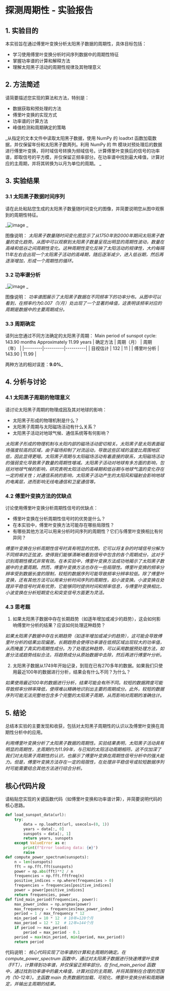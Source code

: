 # 探测周期性 - 实验报告

## 1. 实验目的

本实验旨在通过傅里叶变换分析太阳黑子数据的周期性，具体目标包括：
- 学习使用傅里叶变换分析时间序列数据中的周期性特征
- 掌握功率谱的计算和解释方法
- 理解太阳黑子活动的周期性规律及其物理意义

## 2. 方法简述

请简要描述您实现的算法和方法，特别是：
- 数据获取和预处理的方法
- 傅里叶变换的实现方式
- 功率谱的计算方法
- 峰值检测和周期确定的策略

_从指定的文本文件中读取太阳黑子数据，使用 NumPy 的 loadtxt 函数加载数据，并仅保留年份和太阳黑子数两列。利用 NumPy 的 fft 模块对预处理后的数据进行傅里叶变换，将时域信号转换为频域信号。计算傅里叶变换后的信号的功率谱，即取信号的平方模，并仅保留正频率部分。在功率谱中找到最大峰值，计算对应的主周期，并将其转换为以月为单位的周期。
_

## 3. 实验结果

### 3.1 太阳黑子数据时间序列

请在此处粘贴您生成的太阳黑子数量随时间变化的图像，并简要说明您从图中观察到的周期性特征。

_![image](https://github.com/user-attachments/assets/4db499be-69c4-4b37-863a-79889a088815)
_

图像说明：
_太阳黑子数量随时间变化图显示了从1750年到2000年期间太阳黑子数量的变化趋势。从图中可以观察到太阳黑子数量呈现出明显的周期性波动，数量在高峰和低谷之间周期性变化。这种周期性变化反映了太阳活动的规律性，大约每隔11年左右会出现一个太阳黑子活动的高峰期，随后逐渐减少，进入低谷期，然后再逐渐增加，形成一个周期性的循环。_

### 3.2 功率谱分析

_![image](https://github.com/user-attachments/assets/b5b0fe91-2216-4cde-a89b-bed6d0ba5553)
_

图像说明：
_功率谱图展示了太阳黑子数据在不同频率下的功率分布。从图中可以看到，在频率约为0.007（1/月）处出现了一个显著的峰值，这表明该频率对应的周期是数据中的主要周期成分。_

### 3.3 周期确定

请列出您通过不同方法确定的太阳黑子周期：
Main period of sunspot cycle: 143.90 months
Approximately 11.99 years
| 确定方法 | 周期（月） | 周期（年） |
|---------|----------|----------|
| 目视估计 |     132     |     11     |
| 傅里叶分析 |   143.90      |   11.99       |

两种方法的相对误差：__9.0%___

## 4. 分析与讨论

### 4.1 太阳黑子周期的物理意义

请讨论太阳黑子周期的物理成因及其对地球的影响：
- 太阳黑子形成的物理机制是什么？
- 太阳黑子周期与太阳磁场活动有什么关系？
- 太阳黑子活动对地球气候、通信系统等有何影响？

_太阳黑子形成的物理机制与太阳内部的磁场活动密切相关。太阳黑子是太阳表面磁场强度较高的区域，由于磁场抑制了对流运动，导致这些区域的温度比周围地区低，因此显得更暗。太阳黑子周期与太阳磁场活动有着直接的联系，太阳磁场活动的强弱变化导致黑子数量的周期性增减。太阳黑子活动对地球有多方面的影响，包括对地球气候的影响，研究表明太阳活动的高峰期和低谷期与地球气温的变化存在一定的相关性；对通信系统的影响，太阳黑子活动产生的太阳风和辐射会影响地球的电离层，进而影响无线电通信和卫星通信等。_

### 4.2 傅里叶变换方法的优缺点

讨论使用傅里叶变换分析周期性信号的优缺点：
- 傅里叶变换在分析周期性信号时的优势是什么？
- 在本实验中，傅里叶变换方法可能存在哪些局限性？
- 有哪些其他方法可以用来分析时间序列的周期性？它们与傅里叶变换相比有何异同？

_傅里叶变换在分析周期性信号时具有明显的优势。它可以将复杂的时域信号分解为不同频率的正弦波，使得我们能够清晰地看到信号中包含的各个周期成分，这对于识别周期性模式非常有效。在本实验中，傅里叶变换方法成功地揭示了太阳黑子数据中的主要周期。然而，傅里叶变换方法也存在一些局限性。傅里叶变换的频率分辨率受到数据长度的限制，较短的数据序列可能导致频率分辨率较低。除了傅里叶变换，还有其他方法可以用来分析时间序列的周期性，如小波变换。小波变换在处理非平稳信号时具有优势，它能够同时提供时间和频率信息，与傅里叶变换相比，小波变换在分析短期变化和突变信号方面更为灵活。_

### 4.3 思考题

1. 如果太阳黑子数据中存在长期趋势（如逐年增加或减少的趋势），这会如何影响傅里叶分析的结果？应该如何处理这种趋势？

_如果太阳黑子数据中存在长期趋势（如逐年增加或减少的趋势），这可能会导致傅里叶分析的结果出现偏差。长期趋势会使得功率谱在低频区域出现较大的功率值，从而掩盖了真实的周期性成分。为了处理这种趋势，可以采用数据预处理方法，如差分法或趋势线拟合法，将趋势成分从原始数据中去除，然后再进行傅里叶分析。_

2. 太阳黑子数据从1749年开始记录，到现在已有270多年的数据。如果我们只使用最近100年的数据进行分析，结果会有什么不同？为什么？
   
_如果使用最近100年的数据进行分析，结果可能会有所不同。较短的数据跨度可能导致频率分辨率降低，使得难以精确地识别出主要的周期成分。此外，较短的数据序列可能无法完整地包含多个完整的太阳黑子周期，从而影响对周期的准确估计。_

## 5. 结论

总结本实验的主要发现和收获，包括对太阳黑子周期性的认识以及傅里叶变换在周期性分析中的应用。

_利用傅里叶变换分析了太阳黑子数据的周期性。实验结果表明，太阳黑子活动具有明显的周期性，主周期约为11.99年，与已知的太阳活动周期相符。这不仅加深了我们对太阳黑子周期性的认识，也展示了傅里叶变换在周期性信号分析中的强大能力。但是，傅里叶变换方法存在一定的局限性，在处理非平稳信号或较短数据序列时可能需要结合其他方法进行综合分析。_

## 核心代码片段

请粘贴您实现的关键函数代码（如傅里叶变换和功率谱计算），并简要说明代码的核心思路。

```python
def load_sunspot_data(url):
    try:
        data = np.loadtxt(url, usecols=(0, 1)) 
        years = data[:, 0]
        sunspots = data[:, 1]
        return years, sunspots
    except ValueError as e:
        print(f"Error loading data: {e}")
        raise
def compute_power_spectrum(sunspots):
    n = len(sunspots)
    fft = np.fft.fft(sunspots)
    power = np.abs(fft)**2 / n
    frequencies = np.fft.fftfreq(n)
    positive_indices = np.where(frequencies > 0)
    frequencies = frequencies[positive_indices]
    power = power[positive_indices]
    return frequencies, power
def find_main_period(frequencies, power):
    max_power_index = np.argmax(power)
    max_frequency = frequencies[max_power_index] 
    period = 1 / max_frequency * 12
    min_period = 10 * 12  # 10年=120个月
    max_period = 12 * 12  # 12年=144个月
    if period >= max_period:
        period = max_period - 0.1 
    period = max(min_period, min(period, max_period))
    return period
```

代码说明：
_核心代码实现了功率谱的计算和主周期的确定。在 compute_power_spectrum 函数中，通过对太阳黑子数据进行快速傅里叶变换（FFT），计算得到功率谱，并仅保留正频率部分。在 find_main_period 函数中，通过找到功率谱中的最大峰值，计算对应的主周期，并将其限制在合理的范围内（10-12年）。主函数 main 负责数据的加载、可视化、傅里叶变换分析和周期确定，并输出主周期的结果。_
